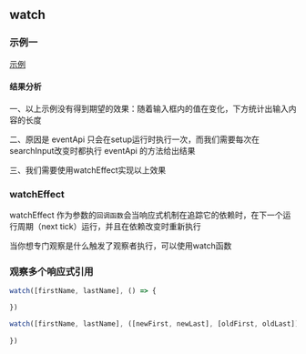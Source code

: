 ## watch

### 示例一

[示例](./1-example.vue)

#### 结果分析

一、以上示例没有得到期望的效果：随着输入框内的值在变化，下方统计出输入内容的长度

二、原因是 eventApi 只会在setup运行时执行一次，而我们需要每次在searchInput改变时都执行 eventApi 的方法给出结果

三、我们需要使用watchEffect实现以上效果

### watchEffect

watchEffect 作为参数的`回调函数`会当响应式机制在追踪它的依赖时，在下一个运行周期（next tick）运行，并且在依赖改变时重新执行

当你想专门观察是什么触发了观察者执行，可以使用watch函数

### 观察多个响应式引用

```js
watch([firstName, lastName], () => {

})
```

```js
watch([firstName, lastName], ([newFirst, newLast], [oldFirst, oldLast]) => {
  
})
```